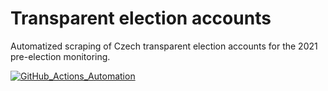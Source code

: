 # Transparent election accounts
Automatized scraping of Czech transparent election accounts for the 2021 pre-election monitoring.

[![GitHub_Actions_Automation](https://github.com/opop999/transparent_election_accounts/actions/workflows/main.yml/badge.svg)](https://github.com/opop999/transparent_election_accounts/actions/workflows/main.yml)
